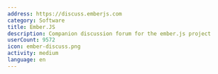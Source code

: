 ```yaml
---
address: https://discuss.emberjs.com
category: Software
title: Ember.JS
description: Companion discussion forum for the ember.js project
userCount: 9572
icon: ember-discuss.png
activity: medium
language: en
---
```

